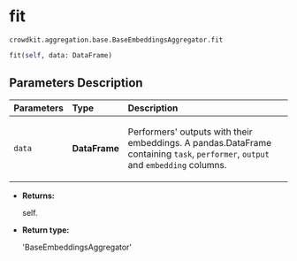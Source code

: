 # fit

`crowdkit.aggregation.base.BaseEmbeddingsAggregator.fit`

```python
fit(self, data: DataFrame)
```

## Parameters Description

| Parameters | Type | Description |
| :----------| :----| :-----------|
`data`|**DataFrame**|<p>Performers&#x27; outputs with their embeddings. A pandas.DataFrame containing `task`, `performer`, `output` and `embedding` columns.</p>

* **Returns:**

  self.

* **Return type:**

  'BaseEmbeddingsAggregator'
